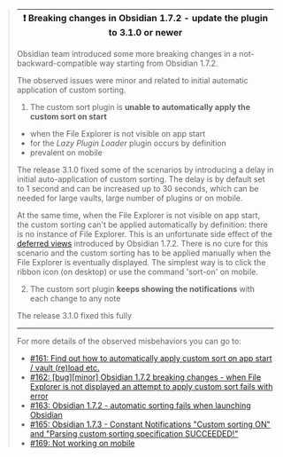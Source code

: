> | :exclamation:  Breaking changes in Obsidian 1.7.2 - update the plugin to 3.1.0 or newer|
> |----------------------------------------------|
>
> Obsidian team introduced some more breaking changes in a not-backward-compatible way starting from Obsidian 1.7.2.
>
> The observed issues were minor and related to initial automatic application of custom sorting.
> 1. The custom sort plugin is **unable to automatically apply the custom sort on start**
>   - when the File Explorer is not visible on app start
>   - for the _Lazy Plugin Loader_ plugin occurs by definition
>   - prevalent on mobile
>  
> The release 3.1.0 fixed some of the scenarios by introducing a delay in initial auto-application
> of custom sorting. The delay is by default set to 1 second and can be increased up to 30 seconds,
> which can be needed for large vaults, large number of plugins or on mobile.
> 
> At the same time, when the File Explorer is not visible on app start, the custom sorting can't be
> applied automatically by definition: there is no instance of File Explorer. This is an unfortunate
> side effect of the [deferred views](https://docs.obsidian.md/Plugins/Guides/Understanding+deferred+views)
> introduced by Obsidian 1.7.2.
> There is no cure for this scenario and the custom sorting has to be applied manually when the
> File Explorer is eventually displayed. The simplest way is to click the ribbon icon (on desktop)
> or use the command 'sort-on' on mobile.
> 
> 2. The custom sort plugin **keeps showing the notifications** with each change to any note
>  
> The release 3.1.0 fixed this fully
> 
> ---
> For more details of the observed misbehaviors you can go to:
> - [#161: Find out how to automatically apply custom sort on app start / vault (re)load etc.](https://github.com/SebastianMC/obsidian-custom-sort/issues/161)
> - [#162: \[bug\]\[minor\] Obsidian 1.7.2 breaking changes - when File Explorer is not displayed an attempt to apply custom sort fails with error](https://github.com/SebastianMC/obsidian-custom-sort/issues/162)
> - [#163: Obsidian 1.7.2 - automatic sorting fails when launching Obsidian](https://github.com/SebastianMC/obsidian-custom-sort/issues/163)
> - [#165: Obsidian 1.7.3 - Constant Notifications "Custom sorting ON" and "Parsing custom sorting specification SUCCEEDED!"](https://github.com/SebastianMC/obsidian-custom-sort/issues/165)
> - [#169: Not working on mobile](https://github.com/SebastianMC/obsidian-custom-sort/issues/169)
>

